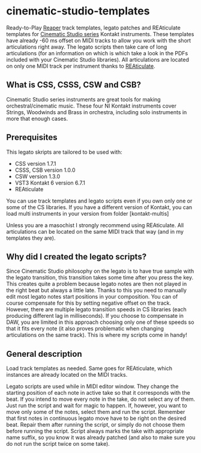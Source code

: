 # cinematic-studio-templates
Ready-to-Play [Reaper](https://www.reaper.fm/) track templates, legato patches and REAticulate templates for [Cinematic Studio series](https://cinematicstudioseries.com/) Kontakt instruments.
These templates have already -60 ms offset on MIDI tracks to allow you work with the short articulations right away. The legato scripts then take care of long articulations (for an information on which is which take a look in the PDFs included with your Cinematic Studio libraries).
All articulations are located on only one MIDI track per instrument thanks to [REAticulate](https://reaticulate.com/).

## What is CSS, CSSS, CSW and CSB? 
Cinematic Studio series instruments are great tools for making orchestral/cinematic music. These four NI Kontakt instruments cover Strings, Woodwinds and Brass in orchestra, including solo instruments in more that enough cases.

## Prerequisites
This legato skripts are tailored to be used with:
- CSS version 1.7.1
- CSSS, CSB version 1.0.0
- CSW version 1.3.0
- VST3 Kontakt 6 version 6.7.1
- REAticulate

You can use track templates and legato scripts even if you own only one or some of the CS libraries. If you have a different version of Kontakt, you can load multi instruments in your version from folder [kontakt-multis]

Unless you are a masochist I strongly recommend using REAticulate. All articulations can be located on the same MIDI track that way (and in my templates they are).

## Why did I created the legato scripts?
Since Cinematic Studio philosophy on the legato is to have true sample with the legato transition, this transition takes some time after you press the key. This creates quite a problem because legato notes are then not played in the right beat but always a little late. Thanks to this you need to manually edit most legato notes start positions in your composition. 
You can of course compensate for this by setting negative offset on the track. However, there are multiple legato transition speeds in CS libraries (each producing different lag in milliseconds). If you choose to compensate in DAW, you are limited in this approach choosing only one of these speeds so that it fits every note (it also proves problematic when changing articulations on the same track).
This is where my scripts come in handy!

## General description
Load track templates as needed. Same goes for REAticulate, which instances are already located on the MIDI tracks.

Legato scripts are used while in MIDI editor window. They change the starting position of each note in active take so that it corresponds with the beat.
If you intend to move every note in the take, do not select any of them. Just run the script and wait for magic to happen. If, however, you want to move only some of the notes, select them and run the script.
Remember that first notes in continuous legato move have to be right on the desired beat. Repair them after running the script, or simply do not choose them before running the script.
Script always marks the take with appropriate name suffix, so you know it was already patched (and also to make sure you do not run the script twice on some take).
